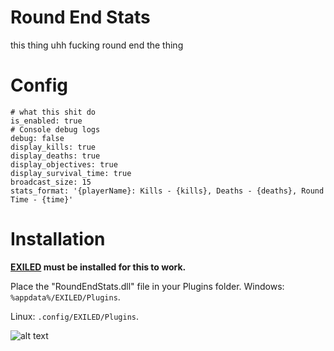 # Round End Stats
this thing uhh fucking round end the thing 

# Config
```
# what this shit do
is_enabled: true
# Console debug logs
debug: false
display_kills: true
display_deaths: true
display_objectives: true
display_survival_time: true
broadcast_size: 15
stats_format: '{playerName}: Kills - {kills}, Deaths - {deaths}, Round Time - {time}'
```

# Installation
**[EXILED](https://github.com/Exiled-Team/EXILED) must be installed for this to work.**

Place the "RoundEndStats.dll" file in your Plugins folder.
Windows: ``%appdata%/EXILED/Plugins``.

Linux: ``.config/EXILED/Plugins``.

![alt text](https://i5.walmartimages.com/seo/Fresh-Cantaloupe-Each_fb4c18a5-9367-4770-b99f-7518c72db482.5609c32e87a3110b734aad048bf9fe35.jpeg)
